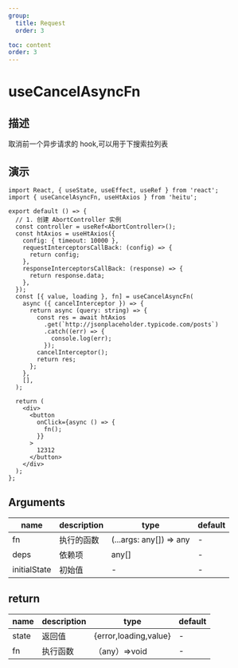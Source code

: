 ```yaml
---
group:
  title: Request
  order: 3

toc: content
order: 3
---
```


# useCancelAsyncFn

## 描述

取消前一个异步请求的 hook,可以用于下搜索拉列表

## 演示

```tsx
import React, { useState, useEffect, useRef } from 'react';
import { useCancelAsyncFn, useHtAxios } from 'heitu';

export default () => {
  // 1. 创建 AbortController 实例
  const controller = useRef<AbortController>();
  const htAxios = useHtAxios({
    config: { timeout: 10000 },
    requestInterceptorsCallBack: (config) => {
      return config;
    },
    responseInterceptorsCallBack: (response) => {
      return response.data;
    },
  });
  const [{ value, loading }, fn] = useCancelAsyncFn(
    async ({ cancelInterceptor }) => {
      return async (query: string) => {
        const res = await htAxios
          .get(`http://jsonplaceholder.typicode.com/posts`)
          .catch((err) => {
            console.log(err);
          });
        cancelInterceptor();
        return res;
      };
    },
    [],
  );

  return (
    <div>
      <button
        onClick={async () => {
          fn();
        }}
      >
        12312
      </button>
    </div>
  );
};
```

## Arguments

| name         | description | type                    | default |
| ------------ | ----------- | ----------------------- | ------- |
| fn           | 执行的函数  | (...args: any[]) => any | -       |
| deps         | 依赖项      | any[]                   | -       |
| initialState | 初始值      | -                       | -       |

## return

| name  | description | type                  | default |
| ----- | ----------- | --------------------- | ------- |
| state | 返回值      | {error,loading,value} | -       |
| fn    | 执行函数    | （any）=>void         | -       |
